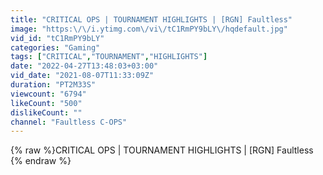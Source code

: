 ```yaml
---
title: "CRITICAL OPS | TOURNAMENT HIGHLIGHTS | [RGN] Faultless"
image: "https:\/\/i.ytimg.com\/vi\/tC1RmPY9bLY\/hqdefault.jpg"
vid_id: "tC1RmPY9bLY"
categories: "Gaming"
tags: ["CRITICAL","TOURNAMENT","HIGHLIGHTS"]
date: "2022-04-27T13:48:03+03:00"
vid_date: "2021-08-07T11:33:09Z"
duration: "PT2M33S"
viewcount: "6794"
likeCount: "500"
dislikeCount: ""
channel: "Faultless C-OPS"
---
```

{% raw %}CRITICAL OPS | TOURNAMENT HIGHLIGHTS | [RGN] Faultless {% endraw %}
